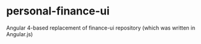 # personal-finance-ui
Angular 4-based replacement of finance-ui repository (which was written in Angular.js)

